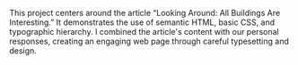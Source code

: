 This project centers around the article “Looking Around: All Buildings Are Interesting.” It demonstrates the use of semantic HTML, basic CSS, and typographic hierarchy. I combined the article's content with our personal responses, creating an engaging web page through careful typesetting and design.
